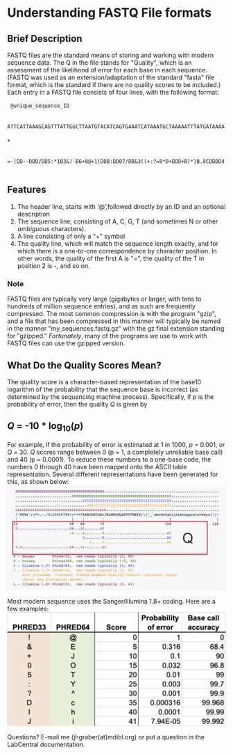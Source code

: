 # Understanding FASTQ File formats

## Brief Description
FASTQ files are the standard means of storing and working with modern sequence data.  The Q in the file stands for "Quality", which is an assessment of the likelihood of error for each base in each sequence.  (FASTQ was used as an extension/adaptation of the standard "fasta" file format, which is the standard if there are no quality scores to be included.)
Each entry in a FASTQ file consists of four lines, with the following format:

<code><pre>
  @unique_sequence_ID<br />  
  ATTCATTAAAGCAGTTTATTGGCTTAATGTACATCAGTGAAATCATAAATGCTAAAAATTTATGATAAAA<br />
  +<br />  
  =-(DD--DDD/DD5:\*1B3&)-B6+8@+1(DDB:DD07/DB&3((+:?=8\*D+DDD+B)\*)B.8CDBDD4<br />
</pre></code>

## Features
1. The header line, starts with ‘@’,followed directly by an ID and an optional description
2. The sequence line, consisting of A, C, G, T (and sometimes N or other *ambiguous* characters).
3. A line consisting of only a "+" symbol
4. The quality line, which will match the sequence length exactly, and for which there is a one-to-one correspondence by character position. In other words, the quality of the first A is "=", the quality of the T in position 2 is -, and so on.

### Note
FASTQ files are typically very large (gigabytes or larger, with tens to hundreds of million sequence entries), and as such are frequently compressed.  The most common compression is with the program "gzip", and a file that has been compressed in this manner will typically be named in the manner "my_sequences.fastq.gz" with the gz final extension standing for "gzipped."  *Fortunately*, many of the programs we use to work with FASTQ files can use the gzipped version.

## What Do the Quality Scores Mean?
The quality score is a character-based representation of the base10 logarithm of the probability that the sequence base is incorrect (as determined by the sequencing machine process).  Specifically, if *p* is the probability of error, then the quality *Q* is given by

##  *Q* = -10 * log<sub>10</sub>(*p*)

For example, if the probability of error is estimated at 1 in 1000, *p* = 0.001, or *Q* = 30.  *Q* scores range between 0 (p = 1, a completely unreliable base call) and 40 (p = 0.0001).  To reduce these numbers to a one-base code, the numbers 0 through 40 have been mapped onto the ASCII table representation.  Several different representations have been generated for this, as shown below:
<img src="images/Q_ascii.jpg">

Most modern sequence uses the Sanger/Illumina 1.8+ coding.  Here are a few examples:
<img src="images/Q_table.jpg">

Questions?  E-mail me (jhgraber(at)mdibl.org) or put a question in the LabCentral documentation.
